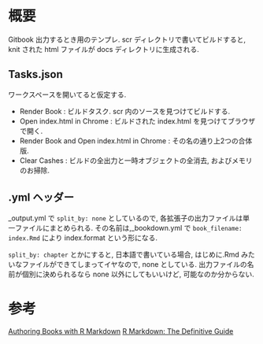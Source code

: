 # 概要

Gitbook 出力するとき用のテンプレ.
scr ディレクトリで書いてビルドすると, knit された html ファイルが docs ディレクトリに生成される.

## Tasks.json

ワークスペースを開いてると仮定する.

- Render Book : ビルドタスク. scr 内のソースを見つけてビルドする.
- Open index.html in Chrome : ビルドされた index.html を見つけてブラウザで開く.
- Render Book and Open index.html in Chrome : その名の通り上2つの合体版.
- Clear Cashes : ビルドの全出力と一時オブジェクトの全消去, およびメモリのお掃除.

## .yml ヘッダー

_output.yml で `split_by: none` としているので, 各拡張子の出力ファイルは単一ファイルにまとめられる. その名前は,_bookdown.yml で `book_filename: index.Rmd` により index.format という形になる.

`split_by: chapter` とかにすると, 日本語で書いている場合, はじめに.Rmd みたいなファイルができてしまってイヤなので, none としている. 出力ファイルの名前が個別に決められるなら none 以外にしてもいいけど, 可能なのか分からない.

# 参考

[Authoring Books with R Markdown](https://bookdown.org/yihui/bookdown/configuration.html)
[R Markdown: The Definitive Guide](https://bookdown.org/yihui/rmarkdown/)
